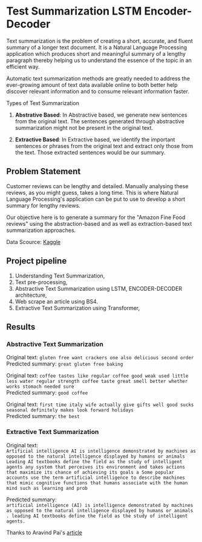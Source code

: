 # Test Summarization LSTM Encoder-Decoder

Text summarization is the problem of creating a short, accurate, and fluent summary of a longer text document. It is a Natural Language Processing application which produces short and meaningful summary of a lengthy paragraph thereby helping us to understand the essence of the topic in an efficient way.

Automatic text summarization methods are greatly needed to address the ever-growing amount of text data available online to both better help discover relevant information and to consume relevant information faster.

Types of Text Summarization
1. **Abstrative Based**: In Abstractive based, we generate new sentences from the original text. The sentences generated through abstractive summarization might not be present in the original text.

2. **Extractive Based**: In Extractive based, we identify the important sentences or phrases from the original text and extract only those from the text. Those extracted sentences would be our summary.

## Problem Statement
Customer reviews can be lengthy and detailed. Manually analysing these reviews, as you might guess, takes a long time. This is where Natural Language Processing's application can be put to use to develop a short summary for lengthy reviews.

Our objective here is to generate a summary for the "Amazon Fine Food reviews" using the abstraction-based and as well as extraction-based text summarization approaches.

Data Scource: [Kaggle](https://www.kaggle.com/snap/amazon-fine-food-reviews?select=Reviews.csv)

## Project pipeline
1. Understanding Text Summarization,
2. Text pre-processing,
3. Abstractive Text Summarization using LSTM, ENCODER-DECODER architecture,
4. Web scrape an article using BS4.
5. Extractive Text Summarization using Transformer,

## Results
### Abstractive Text Summarization 

Original text: ``gluten free want crackers one also delicious second order``<br>
Predicted summary:  ``great gluten free baking``


Original text: ``coffee tastes like regular coffee good weak used little less water regular strength coffee taste great smell better whether works stomach needed sure ``<br>
Predicted summary:  ``good coffee``


Original text: ``first time italy wife actually give gifts well good sucks seasonal definitely makes look forward holidays``<br>
Predicted summary:  ``the best``

### Extractive Text Summarization

Original text:<br>
```Artificial intelligence AI is intelligence demonstrated by machines as opposed to the natural intelligence displayed by humans or animals Leading AI textbooks define the field as the study of intelligent agents any system that perceives its environment and takes actions that maximize its chance of achieving its goals a Some popular accounts use the term artificial intelligence to describe machines that mimic cognitive functions that humans associate with the human mind such as learning and prob```

Predicted summary:<br>
```artificial intelligence (AI) is intelligence demonstrated by machines as opposed to the natural intelligence displayed by humans or animals . leading AI textbooks define the field as the study of intelligent agents.```





Thanks to Aravind Pai's [article](https://www.analyticsvidhya.com/blog/2019/06/comprehensive-guide-text-summarization-using-deep-learning-python/)
